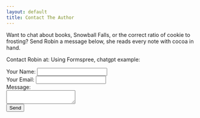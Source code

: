 ```yaml
---
layout: default
title: Contact The Author
---
```


Want to chat about books, Snowball Falls, or the correct ratio of cookie to frosting? Send Robin a message below, she reads every note with cocoa in hand.

Contact Robin at:
Using Formspree, chatgpt example:
<form action="https://formspree.io/f/yourFormID" method="POST">
<label>Your Name: <input type="text" name="name" required></label><br>
<label>Your Email: <input type="email" name="_replyto" required></label><br>
<label>Message:<br><textarea name="message" required></textarea></label><br>
<button type="submit">Send</button>
</form>
